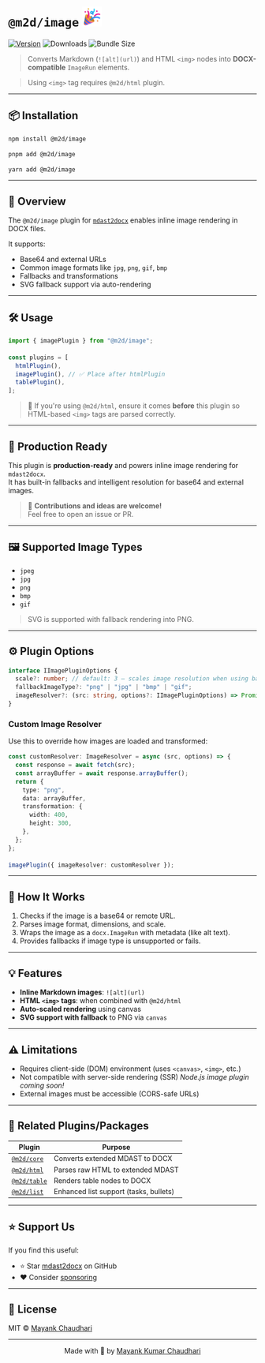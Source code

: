 # `@m2d/image` <img src="https://raw.githubusercontent.com/mayank1513/mayank1513/main/popper.png" height="40"/>

[![Version](https://img.shields.io/npm/v/@m2d/image?color=green)](https://www.npmjs.com/package/@m2d/image) ![Downloads](https://img.shields.io/npm/d18m/@m2d/image) ![Bundle Size](https://img.shields.io/bundlephobia/minzip/@m2d/image)

> Converts Markdown (`![alt](url)`) and HTML `<img>` nodes into **DOCX-compatible** `ImageRun` elements.

> Using `<img>` tag requires `@m2d/html` plugin.

---

## 📦 Installation

```bash
npm install @m2d/image
```

```bash
pnpm add @m2d/image
```

```bash
yarn add @m2d/image
```

---

## 🚀 Overview

The `@m2d/image` plugin for [`mdast2docx`](https://github.com/mayankchaudhari/mdast2docx) enables inline image rendering in DOCX files.

It supports:

- Base64 and external URLs
- Common image formats like `jpg`, `png`, `gif`, `bmp`
- Fallbacks and transformations
- SVG fallback support via auto-rendering

---

## 🛠️ Usage

```ts
import { imagePlugin } from "@m2d/image";

const plugins = [
  htmlPlugin(),
  imagePlugin(), // ✅ Place after htmlPlugin
  tablePlugin(),
];
```

> 🧠 If you're using `@m2d/html`, ensure it comes **before** this plugin so HTML-based `<img>` tags are parsed correctly.

---

## 🧪 Production Ready

This plugin is **production-ready** and powers inline image rendering for `mdast2docx`.  
It has built-in fallbacks and intelligent resolution for base64 and external images.

> 💬 **Contributions and ideas are welcome!**  
> Feel free to open an issue or PR.

---

## 🖼️ Supported Image Types

- `jpeg`
- `jpg`
- `png`
- `bmp`
- `gif`

> SVG is supported with fallback rendering into PNG.

---

## ⚙️ Plugin Options

```ts
interface IImagePluginOptions {
  scale?: number; // default: 3 — scales image resolution when using base64
  fallbackImageType?: "png" | "jpg" | "bmp" | "gif";
  imageResolver?: (src: string, options?: IImagePluginOptions) => Promise<IImageOptions>;
}
```

### Custom Image Resolver

Use this to override how images are loaded and transformed:

```ts
const customResolver: ImageResolver = async (src, options) => {
  const response = await fetch(src);
  const arrayBuffer = await response.arrayBuffer();
  return {
    type: "png",
    data: arrayBuffer,
    transformation: {
      width: 400,
      height: 300,
    },
  };
};

imagePlugin({ imageResolver: customResolver });
```

---

## 🧠 How It Works

1. Checks if the image is a base64 or remote URL.
2. Parses image format, dimensions, and scale.
3. Wraps the image as a `docx.ImageRun` with metadata (like alt text).
4. Provides fallbacks if image type is unsupported or fails.

---

## 💡 Features

- **Inline Markdown images**: `![alt](url)`
- **HTML `<img>` tags**: when combined with `@m2d/html`
- **Auto-scaled rendering** using canvas
- **SVG support with fallback** to PNG via `canvas`

---

## ⚠️ Limitations

- Requires client-side (DOM) environment (uses `<canvas>`, `<img>`, etc.)
- Not compatible with server-side rendering (SSR) _Node.js image plugin coming soon!_
- External images must be accessible (CORS-safe URLs)

---

## 🔌 Related Plugins/Packages

| Plugin                                               | Purpose                                |
| ---------------------------------------------------- | -------------------------------------- |
| [`@m2d/core`](https://npmjs.com/package/@m2d/core)   | Converts extended MDAST to DOCX        |
| [`@m2d/html`](https://npmjs.com/package/@m2d/html)   | Parses raw HTML to extended MDAST      |
| [`@m2d/table`](https://npmjs.com/package/@m2d/table) | Renders table nodes to DOCX            |
| [`@m2d/list`](https://npmjs.com/package/@m2d/list)   | Enhanced list support (tasks, bullets) |

---

## ⭐ Support Us

If you find this useful:

- ⭐ Star [mdast2docx](https://github.com/tiny-md/mdast2docx) on GitHub
- ❤️ Consider [sponsoring](https://github.com/sponsors/mayank1513)

---

## 🧾 License

MIT © [Mayank Chaudhari](https://github.com/mayankchaudhari)

---

<p align="center">Made with 💖 by <a href="https://mayank-chaudhari.vercel.app" target="_blank">Mayank Kumar Chaudhari</a></p>

